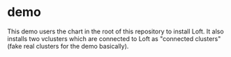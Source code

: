 demo
====

This demo users the chart in the root of this repository to install Loft. It also installs two vclusters which are connected to Loft as "connected clusters" (fake real clusters for the demo basically).
